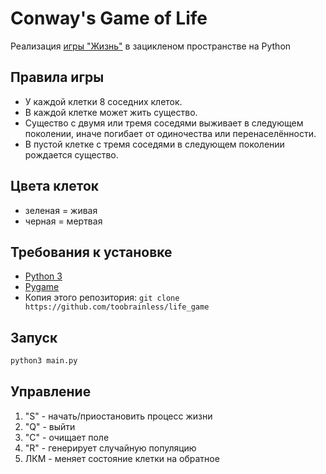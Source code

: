 # Conway's Game of Life

Реализация [игры "Жизнь"](https://ru.wikipedia.org/wiki/Игра_«Жизнь») в зацикленом пространстве на Python

## Правила игры

- У каждой клетки 8 соседних клеток.
- В каждой клетке может жить существо.
- Существо с двумя или тремя соседями выживает в следующем поколении, иначе погибает от одиночества или перенаселённости.
- В пустой клетке с тремя соседями в следующем поколении рождается существо.

## Цвета клеток

- зеленая = живая
- черная = мертвая

## Требования к установке

- [Python 3](https://www.python.org/downloads/release/python-389/)
- [Pygame](http://www.pygame.org)
- Копия этого репозитория: `git clone https://github.com/toobrainless/life_game` 

## Запуск

```sh
python3 main.py
```

## Управление
1. "S" - начать/приостановить процесс жизни
2. "Q" - выйти
3. "C" - очищает полe
4. "R" - генерирует случайную популяцию
5. ЛКМ - меняет состояние клетки на обратное



